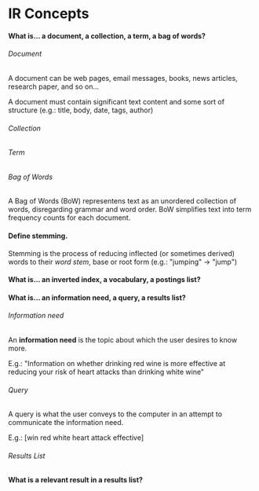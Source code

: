# IR Concepts

#### What is… a document, a collection, a term, a bag of words?

###### Document
A document can be web pages, email messages, books, news articles, research paper, and so on...

A document must contain significant text content and some sort of structure (e.g.: title, body, date, tags, author)

###### Collection

###### Term

###### Bag of Words
A Bag of Words (BoW) representens text as an unordered collection of words, disregarding grammar and word order. BoW simplifies text into term frequency counts for each document.

#### Define stemming.
Stemming is the process of reducing inflected (or sometimes derived) words to their *word stem*, base or root form (e.g.: "jumping" -> "jump")


#### What is… an inverted index, a vocabulary, a postings list?


#### What is… an information need, a query, a results list?

###### Information need

An **information need** is the topic about which the user desires to know more.

E.g.: "Information on whether drinking red wine is more effective at reducing your risk of heart attacks than drinking white wine"

###### Query

A query is what the user conveys to the computer in an attempt to communicate the information need.

E.g.: [win red white heart attack effective]

###### Results List


#### What is a relevant result in a results list?

